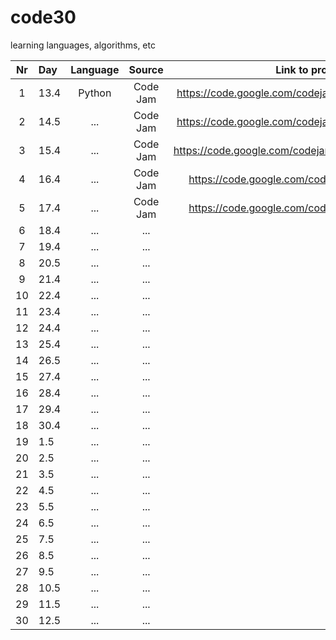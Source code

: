 # code30

learning languages, algorithms, etc

| Nr | Day  | Language |  Source  |                       Link to problem statement                  |
|:--:|:-----|:--------:|:--------:|:----------------------------------------------------------------:|
|  1 | 13.4 |  Python  | Code Jam |   https://code.google.com/codejam/contest/635101/dashboard#s=p0  |  
|  2 | 14.5 |    ...   | Code Jam |   https://code.google.com/codejam/contest/189252/dashboard#s=p0  | 
|  3 | 15.4 |    ...   | Code Jam |   https://code.google.com/codejam/contest/4284486/dashboard#s=p1 |  
|  4 | 16.4 |    ...   | Code Jam |   https://code.google.com/codejam/contest/4224486/dashboard      |    
|  5 | 17.4 |    ...   | Code Jam |   https://code.google.com/codejam/contest/5214486/dashboard      |  
|  6 | 18.4 |    ...   |    ...   |                                  ...                             | 
|  7 | 19.4 |    ...   |    ...   |                                  ...                             |   
|  8 | 20.5 |    ...   |    ...   |                                  ...                             |  
|  9 | 21.4 |    ...   |    ...   |                                  ...                             |     
| 10 | 22.4 |    ...   |    ...   |                                  ...                             |   
| 11 | 23.4 |    ...   |    ...   |                                  ...                             |  
| 12 | 24.4 |    ...   |    ...   |                                  ...                             | 
| 13 | 25.4 |    ...   |    ...   |                                  ...                             |     
| 14 | 26.5 |    ...   |    ...   |                                  ...                             | 
| 15 | 27.4 |    ...   |    ...   |                                  ...                             |  
| 16 | 28.4 |    ...   |    ...   |                                  ...                             |  
| 17 | 29.4 |    ...   |    ...   |                                  ...                             | 
| 18 | 30.4 |    ...   |    ...   |                                  ...                             | 
| 19 |  1.5 |    ...   |    ...   |                                  ...                             | 
| 20 |  2.5 |    ...   |    ...   |                                  ...                             |     
| 21 |  3.5 |    ...   |    ...   |                                  ...                             |  
| 22 |  4.5 |    ...   |    ...   |                                  ...                             | 
| 23 |  5.5 |    ...   |    ...   |                                  ...                             |     
| 24 |  6.5 |    ...   |    ...   |                                  ...                             |    
| 25 |  7.5 |    ...   |    ...   |                                  ...                             | 
| 26 |  8.5 |    ...   |    ...   |                                  ...                             |    
| 27 |  9.5 |    ...   |    ...   |                                  ...                             |   
| 28 | 10.5 |    ...   |    ...   |                                  ...                             |     
| 29 | 11.5 |    ...   |    ...   |                                  ...                             | 
| 30 | 12.5 |    ...   |    ...   |                                  ...                             | 

